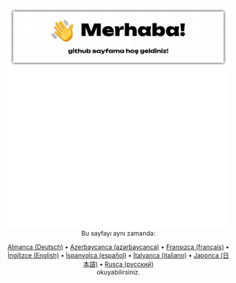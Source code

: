 <div align="center">
	<img src="README-tr.svg" alt="">
    <br />
    <footer>
        <span>Bu sayfayı aynı zamanda:</span><br />

[Almanca (Deutsch)](./README-de.md) • [Azerbaycanca (azərbaycanca)](./README-az.md) • [Fransızca (français)](./README-fr.md) • [İngilizce (English)](./README.md) • [İspanyolca (español)](./README-es.md) • [İtalyanca (italiano)](./README-it.md) • [Japonca (日本語)](./README-ja.md) • [Rusça (русский)](./README-ru.md)<br />
        <span>okuyabilirsiniz.</span>
    </footer>
</div>